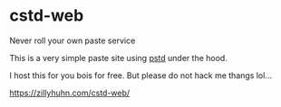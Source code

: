 # cstd-web
Never roll your own paste service

This is a very simple paste site using [pstd](https://github.com/fstd/pstd) under the hood.

I host this for you bois for free. But please do not hack me thangs lol...

https://zillyhuhn.com/cstd-web/
